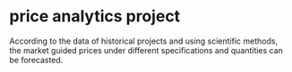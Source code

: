 # price analytics project
According to the data of historical projects and using scientific methods, the market guided prices under different specifications and quantities can be forecasted.
